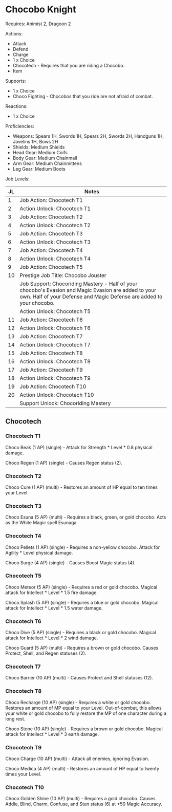 # Chocobo Knight

Requires: Animist 2, Dragoon 2

Actions:

- Attack
- Defend
- Charge
- 1 x Choice
- Chocotech - Requires that you are riding a Chocobo.
- Item

Supports:

- 1 x Choice
- Choco Fighting - Chocobos that you ride are not afraid of combat.

Reactions:

- 1 x Choice

Proficiencies:

- Weapons: Spears 1H, Swords 1H, Spears 2H, Swords 2H, Handguns 1H, Javelins 1H, Bows 2H
- Shields: Medium Shields
- Head Gear: Medium Coifs
- Body Gear: Medium Chainmail
- Arm Gear: Medium Chainmittens
- Leg Gear: Medium Boots

Job Levels:

| JL | Notes |
| --- | --- |
| 1 | Job Action: Chocotech T1
| 2 | Action Unlock: Chocotech T1
| 3 | Job Action: Chocotech T2
| 4 | Action Unlock: Chocotech T2
| 5 | Job Action: Chocotech T3
| 6 | Action Unlock: Chocotech T3
| 7 | Job Action: Chocotech T4
| 8 | Action Unlock: Chocotech T4
| 9 | Job Action: Chocotech T5
| 10 | Prestige Job Title: Chocobo Jouster
|    | Job Support: Chocoriding Mastery - Half of your chocobo's Evasion and Magic Evasion are added to your own. Half of your Defense and Magic Defense are added to your chocobo.
|    | Action Unlock: Chocotech T5
| 11 | Job Action: Chocotech T6
| 12 | Action Unlock: Chocotech T6
| 13 | Job Action: Chocotech T7
| 14 | Action Unlock: Chocotech T7
| 15 | Job Action: Chocotech T8
| 16 | Action Unlock: Chocotech T8
| 17 | Job Action: Chocotech T9
| 18 | Action Unlock: Chocotech T9
| 19 | Job Action: Chocotech T10
| 20 | Action Unlock: Chocotech T10
|    | Support Unlock: Chocoriding Mastery

## Chocotech

### Chocotech T1

Choco Beak (1 AP) (single) - Attack for Strength * Level * 0.8 physical damage.

Choco Regen (1 AP) (single) - Causes Regen status (2).

### Chocotech T2

Choco Cure (1 AP) (multi) - Restores an amount of HP equal to ten times your Level.

### Chocotech T3

Choco Esuna (5 AP) (multi) - Requires a black, green, or gold chocobo. Acts as the White Magic spell Esunaga.

### Chocotech T4

Choco Pellets (1 AP) (single) - Requires a non-yellow chocobo. Attack for Agility * Level physical damage.

Choco Surge (4 AP) (single) - Causes Boost Magic status (4).

### Chocotech T5

Choco Meteor (5 AP) (single) - Requires a red or gold chocobo. Magical attack for Intellect * Level * 1.5 fire damage.

Choco Splash (5 AP) (single) - Requires a blue or gold chocobo. Magical attack for Intellect * Level * 1.5 water damage.

### Chocotech T6

Choco Dive (5 AP) (single) - Requires a black or gold chocobo. Magical attack for Intellect * Level * 2 wind damage.

Choco Guard (5 AP) (multi) - Requires a brown or gold chocobo. Causes Protect, Shell, and Regen statuses (2).

### Chocotech T7

Choco Barrier (10 AP) (multi) - Causes Protect and Shell statuses (12).

### Chocotech T8

Choco Recharge (10 AP) (single) - Requires a white or gold chocobo. Restores an amount of MP equal to your Level. Out-of-combat, this allows your white or gold chocobo to fully restore the MP of one character during a long rest.

Choco Stone (10 AP) (single) - Requires a brown or gold chocobo. Magical attack for Intellect * Level * 3 earth damage.

### Chocotech T9

Choco Charge (10 AP) (multi) - Attack all enemies, ignoring Evasion.

Choco Medica (4 AP) (multi) - Restores an amount of HP equal to twenty times your Level.

### Chocotech T10

Choco Golden Shine (10 AP) (multi) - Requires a gold chocobo. Causes Addle, Blind, Charm, Confuse, and Stun status (6) at +50 Magic Accuracy.
